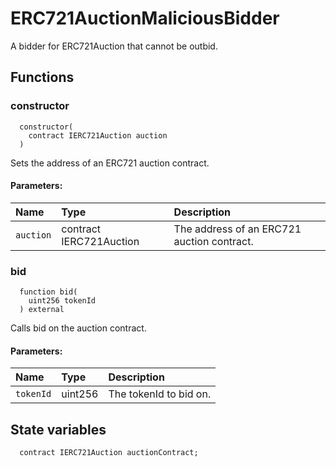 # ERC721AuctionMaliciousBidder

A bidder for ERC721Auction that cannot be outbid.



## Functions
### constructor
```solidity
  constructor(
    contract IERC721Auction auction
  ) 
``` 
Sets the address of an ERC721 auction contract.


#### Parameters:
| Name | Type | Description                                                          |
| :--- | :--- | :------------------------------------------------------------------- |
|`auction` | contract IERC721Auction | The address of an ERC721 auction contract.

### bid
```solidity
  function bid(
    uint256 tokenId
  ) external
``` 
Calls bid on the auction contract.


#### Parameters:
| Name | Type | Description                                                          |
| :--- | :--- | :------------------------------------------------------------------- |
|`tokenId` | uint256 | The tokenId to bid on.






## State variables
```solidity
  contract IERC721Auction auctionContract;
```
